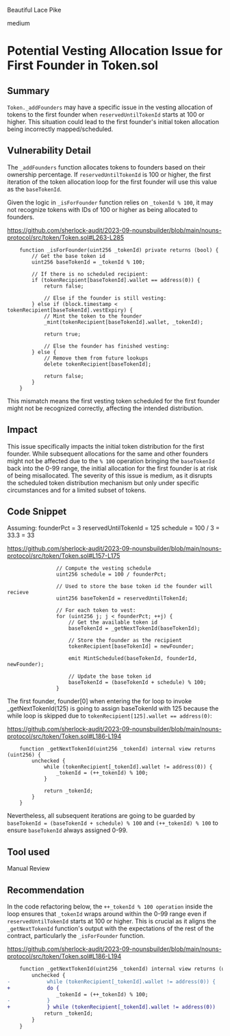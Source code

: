 Beautiful Lace Pike

medium

# Potential Vesting Allocation Issue for First Founder in Token.sol

## Summary
`Token._addFounders` may have a specific issue in the vesting allocation of tokens to the first founder when `reservedUntilTokenId` starts at 100 or higher. This situation could lead to the first founder's initial token allocation being incorrectly mapped/scheduled.

## Vulnerability Detail
The `_addFounders` function allocates tokens to founders based on their ownership percentage. If `reservedUntilTokenId` is 100 or higher, the first iteration of the token allocation loop for the first founder will use this value as the `baseTokenId`. 

Given the logic in `_isForFounder` function relies on `_tokenId % 100`, it may not recognize tokens with IDs of 100 or higher as being allocated to founders. 

https://github.com/sherlock-audit/2023-09-nounsbuilder/blob/main/nouns-protocol/src/token/Token.sol#L263-L285

```solidity
    function _isForFounder(uint256 _tokenId) private returns (bool) {
        // Get the base token id
        uint256 baseTokenId = _tokenId % 100;

        // If there is no scheduled recipient:
        if (tokenRecipient[baseTokenId].wallet == address(0)) {
            return false;

            // Else if the founder is still vesting:
        } else if (block.timestamp < tokenRecipient[baseTokenId].vestExpiry) {
            // Mint the token to the founder
            _mint(tokenRecipient[baseTokenId].wallet, _tokenId);

            return true;

            // Else the founder has finished vesting:
        } else {
            // Remove them from future lookups
            delete tokenRecipient[baseTokenId];

            return false;
        }
    }
```
This mismatch means the first vesting token scheduled for the first founder might not be recognized correctly, affecting the intended distribution.

## Impact
This issue specifically impacts the initial token distribution for the first founder. While subsequent allocations for the same and other founders might not be affected due to the `% 100` operation bringing the `baseTokenId` back into the 0-99 range, the initial allocation for the first founder is at risk of being misallocated. The severity of this issue is medium, as it disrupts the scheduled token distribution mechanism but only under specific circumstances and for a limited subset of tokens.

## Code Snippet
Assuming:
founderPct = 3
reservedUntilTokenId = 125
schedule = 100 / 3 = 33.3 = 33

https://github.com/sherlock-audit/2023-09-nounsbuilder/blob/main/nouns-protocol/src/token/Token.sol#L157-L175

```solidity
                // Compute the vesting schedule
                uint256 schedule = 100 / founderPct;

                // Used to store the base token id the founder will recieve
                uint256 baseTokenId = reservedUntilTokenId;

                // For each token to vest:
                for (uint256 j; j < founderPct; ++j) {
                    // Get the available token id
                    baseTokenId = _getNextTokenId(baseTokenId);

                    // Store the founder as the recipient
                    tokenRecipient[baseTokenId] = newFounder;

                    emit MintScheduled(baseTokenId, founderId, newFounder);

                    // Update the base token id
                    baseTokenId = (baseTokenId + schedule) % 100;
                }
```
The first founder, founder[0] when entering the for loop to invoke _getNextTokenId(125) is going to assign baseTokenId with 125 because the while loop is skipped due to `tokenRecipient[125].wallet == address(0)`:

https://github.com/sherlock-audit/2023-09-nounsbuilder/blob/main/nouns-protocol/src/token/Token.sol#L186-L194

```solidity
    function _getNextTokenId(uint256 _tokenId) internal view returns (uint256) {
        unchecked {
            while (tokenRecipient[_tokenId].wallet != address(0)) {
                _tokenId = (++_tokenId) % 100;
            }

            return _tokenId;
        }
    }
```
Nevertheless, all subsequent iterations are going to be guarded by `baseTokenId = (baseTokenId + schedule) % 100` and `(++_tokenId) % 100` to ensure `baseTokenId` always assigned 0-99. 

## Tool used

Manual Review

## Recommendation
In the code refactoring below, the `++_tokenId % 100 operation` inside the loop ensures that `_tokenId` wraps around within the 0-99 range even if `reservedUntilTokenId` starts at 100 or higher. This is crucial as it aligns the `_getNextTokenId` function's output with the expectations of the rest of the contract, particularly the `_isForFounder` function.

https://github.com/sherlock-audit/2023-09-nounsbuilder/blob/main/nouns-protocol/src/token/Token.sol#L186-L194

```diff
    function _getNextTokenId(uint256 _tokenId) internal view returns (uint256) {
        unchecked {
-            while (tokenRecipient[_tokenId].wallet != address(0)) {
+            do {
                _tokenId = (++_tokenId) % 100;
-            }
+            } while (tokenRecipient[_tokenId].wallet != address(0))
            return _tokenId;
        }
    }
```